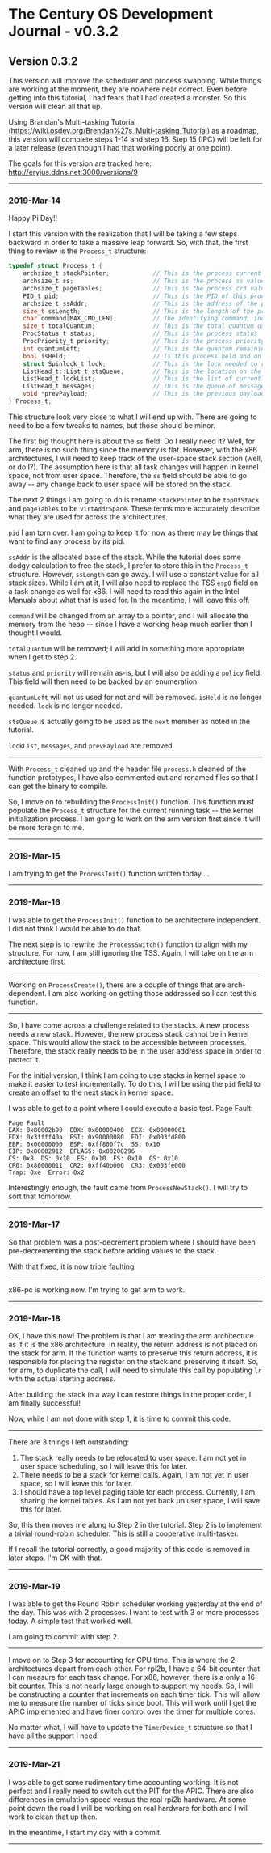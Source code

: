 # The Century OS Development Journal - v0.3.2

## Version 0.3.2

This version will improve the scheduler and process swapping. While things are working at the moment, they are nowhere near correct. Even before getting into this tutorial, I had fears that I had created a monster. So this version will clean all that up.

Using Brandan's Multi-tasking Tutorial (https://wiki.osdev.org/Brendan%27s_Multi-tasking_Tutorial) as a roadmap, this version will complete steps 1-14 and step 16. Step 15 (IPC) will be left for a later release (even though I had that working poorly at one point).

The goals for this version are tracked here: http://eryjus.ddns.net:3000/versions/9

---

### 2019-Mar-14

Happy Pi Day!!

I start this version with the realization that I will be taking a few steps backward in order to take a massive leap forward.  So, with that, the first thing to review is the `Process_t` structure:

```C
typedef struct Process_t {
    archsize_t stackPointer;            // This is the process current esp value (when not executing)
    archsize_t ss;                      // This is the process ss value
    archsize_t pageTables;              // This is the process cr3 value
    PID_t pid;                          // This is the PID of this process
    archsize_t ssAddr;                  // This is the address of the process stack
    size_t ssLength;                    // This is the length of the process stack
    char command[MAX_CMD_LEN];          // The identifying command, includes the terminating null
    size_t totalQuantum;                // This is the total quantum used by this process
    ProcStatus_t status;                // This is the process status
    ProcPriority_t priority;            // This is the process priority
    int quantumLeft;                    // This is the quantum remaining for the process (may be more than priority)
    bool isHeld;                        // Is this process held and on the Held list?
    struct Spinlock_t lock;             // This is the lock needed to read/change values
    ListHead_t::List_t stsQueue;        // This is the location on the current status queue
    ListHead_t lockList;                // This is the list of currently held locks (for the butler to release)
    ListHead_t messages;                // This is the queue of messages for this process
    void *prevPayload;                  // This is the previous payload in case the process did not allocate enough
} Process_t;
```

This structure look very close to what I will end up with.  There are going to need to be a few tweaks to names, but those should be minor.

The first big thought here is about the `ss` field: Do I really need it?  Well, for arm, there is no such thing since the memory is flat.  However, with the x86 architectures, I will need to keep track of the user-space stack section (well, or do I?).  The assumption here is that all task changes will happen in kernel space, not from user space.  Therefore, the `ss` field should be able to go away -- any change back to user space will be stored on the stack.

The next 2 things I am going to do is rename `stackPointer` to be `topOfStack` and `pageTables` to be `virtAddrSpace`.  These terms more accurately describe what they are used for across the architectures.

`pid` I am torn over.  I am going to keep it for now as there may be things that want to find any process by its pid.

`ssAddr` is the allocated base of the stack.  While the tutorial does some dodgy calculation to free the stack, I prefer to store this in the `Process_t` structure.  However, `ssLength` can go away.  I will use a constant value for all stack sizes.  While I am at it, I will also need to replace the TSS `esp0` field on a task change as well for x86.  I will need to read this again in the Intel Manuals about what that is used for.  In the meantime, I will leave this off.

`command` will be changed from an array to a pointer, and I will allocate the memory from the heap -- since I have a working heap much earlier than I thought I would.

`totalQuantum` will be removed; I will add in something more appropriate when I get to step 2.

`status` and `priority` will remain as-is, but I will also be adding a `policy` field.  This field will then need to be backed by an enumeration.

`quantumLeft` will not us used for not and will be removed.  `isHeld` is no longer needed. `lock` is no longer needed.

`stsQueue` is actually going to be used as the `next` member as noted in the tutorial.

`lockList`, `messages`, and `prevPayload` are removed.

---

With `Process_t` cleaned up and the header file `process.h` cleaned of the function prototypes, I have also commented out and renamed files so that I can get the binary to compile.

So, I move on to rebuilding the `ProcessInit()` function.  This function must populate the `Process_t` structure for the current running task -- the kernel initialization process.  I am going to work on the arm version first since it will be more foreign to me.

---

### 2019-Mar-15

I am trying to get the `ProcessInit()` function written today....

---

### 2019-Mar-16

I was able to get the `ProcessInit()` function to be architecture independent.  I did not think I would be able to do that.

The next step is to rewrite the `ProcessSwitch()` function to align with my structure.  For now, I am still ignoring the TSS.  Again, I will take on the arm architecture first.

---

Working on `ProcessCreate()`, there are a couple of things that are arch-dependent.  I am also working on getting those addressed so I can test this function.

---

So, I have come across a challenge related to the stacks.  A new process needs a new stack.  However, the new process stack cannot be in kernel space.  This would allow the stack to be accessible between processes.  Therefore, the stack really needs to be in the user address space in order to protect it.

For the initial version, I think I am going to use stacks in kernel space to make it easier to test incrementally.  To do this, I will be using the `pid` field to create an offset to the next stack in kernel space.

I was able to get to a point where I could execute a basic test.  Page Fault:

```
Page Fault
EAX: 0x80002b90  EBX: 0x00000400  ECX: 0x00000001
EDX: 0x3ffff40a  ESI: 0x90000080  EDI: 0x003fd800
EBP: 0x00000000  ESP: 0xff800f7c  SS: 0x10
EIP: 0x80002912  EFLAGS: 0x00200296
CS: 0x8  DS: 0x10  ES: 0x10  FS: 0x10  GS: 0x10
CR0: 0x80000011  CR2: 0xff40b000  CR3: 0x003fe000
Trap: 0xe  Error: 0x2
```

Interestingly enough, the fault came from `ProcessNewStack()`.  I will try to sort that tomorrow.

---

### 2019-Mar-17

So that problem was a post-decrement problem where I should have been pre-decrementing the stack before adding values to the stack.

With that fixed, it is now triple faulting.

---

x86-pc is working now.  I'm trying to get arm to work.

---

### 2019-Mar-18

OK, I have this now!  The problem is that I am treating the arm architecture as if it is the x86 architecture.  In reality, the return address is not placed on the stack for arm.  If the function wants to preserve this return address, it is responsible for placing the register on the stack and preserving it itself.  So, for arm, to duplicate the call, I will need to simulate this call by populating `lr` with the actual starting address.

After building the stack in a way I can restore things in the proper order, I am finally successful!

Now, while I am not done with step 1, it is time to commit this code.

---

There are 3 things I left outstanding:
1. The stack really needs to be relocated to user space.  I am not yet in user space scheduling, so I will leave this for later.
1. There needs to be a stack for kernel calls.  Again, I am not yet in user space, so I will leave this for later.
1. I should have a top level paging table for each process.  Currently, I am sharing the kernel tables.  As I am not yet back un user space, I will save this for later.

So, this then moves me along to Step 2 in the tutorial.  Step 2 is to implement a trivial round-robin scheduler.  This is still a cooperative multi-tasker.

If I recall the tutorial correctly, a good majority of this code is removed in later steps.  I'm OK with that.

---

### 2019-Mar-19

I was able to get the Round Robin scheduler working yesterday at the end of the day.  This was with 2 processes.  I want to test with 3 or more processes today.  A simple test that worked well.

I am going to commit with step 2.

---

I move on to Step 3 for accounting for CPU time.  This is where the 2 architectures depart from each other.  For rpi2b, I have a 64-bit counter that I can measure for each task change.  For x86, however, there is a only a 16-bit counter.  This is not nearly large enough to support my needs.  So, I will be constructing a counter that increments on each timer tick.  This will allow me to measure the number of ticks since boot.  This will work until I get the APIC implemented and have finer control over the timer for multiple cores.

No matter what, I will have to update the `TimerDevice_t` structure so that I have all the support I need.

---

### 2019-Mar-21

I was able to get some rudimentary time accounting working.  It is not perfect and I really need to switch out the PIT for the APIC.  There are also differences in emulation speed versus the real rpi2b hardware.  At some point down the road I will be working on real hardware for both and I will work to clean that up then.

In the meantime, I start my day with a commit.

---


